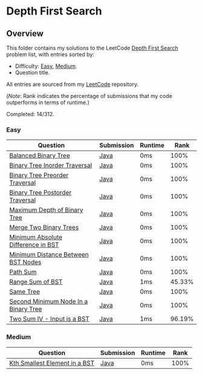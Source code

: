 # Depth First Search

## Overview
This folder contains my solutions to the LeetCode [Depth First Search](https://leetcode.com/problem-list/depth-first-search/) problem list,
with entries sorted by:
- Difficulty: [Easy](#easy), [Medium](#medium).
- Question title.

All entries are sourced from my [LeetCode](https://github.com/shumarb/leetcode) repository.

(*Note*: Rank indicates the percentage of submissions that my code outperforms in terms of runtime.)

Completed: 14/312.

### Easy
| Question                                                                                                                | Submission                                                                                                   | Runtime | Rank   |
|-------------------------------------------------------------------------------------------------------------------------|--------------------------------------------------------------------------------------------------------------|---------|--------|
| [Balanced Binary Tree](https://leetcode.com/problems/balanced-binary-tree/description/)                                 | [Java](https://github.com/shumarb/leetcode/blob/main/submissions/java/BalancedBinaryTree.java)               | 0ms     | 100%   |
| [Binary Tree Inorder Traversal](https://leetcode.com/problems/binary-tree-inorder-traversal/description/)               | [Java](https://github.com/shumarb/leetcode/blob/main/submissions/java/BinaryTreeInorderTraversal.java)       | 0ms     | 100%   |
| [Binary Tree Preorder Traversal](https://leetcode.com/problems/binary-tree-preorder-traversal/description/)             | [Java](https://github.com/shumarb/leetcode/blob/main/submissions/java/BinaryTreePreorderTraversal.java)      | 0ms     | 100%   |
| [Binary Tree Postorder Traversal](https://leetcode.com/problems/binary-tree-postorder-traversal/description/)           | [Java](https://github.com/shumarb/leetcode/blob/main/submissions/java/BinaryTreePostorderTraversal.java)     | 0ms     | 100%   |
| [Maximum Depth of Binary Tree](https://leetcode.com/problems/maximum-depth-of-binary-tree/description/)                 | [Java](https://github.com/shumarb/leetcode/blob/main/submissions/java/MaximumDepthOfBinaryTree.java)         | 0ms     | 100%   |
| [Merge Two Binary Trees](https://leetcode.com/problems/merge-two-binary-trees/description/)                             | [Java](https://github.com/shumarb/leetcode/blob/main/submissions/java/MergeTwoBinaryTrees.java)              | 0ms     | 100%   |
| [Minimum Absolute Difference in BST](https://leetcode.com/problems/minimum-absolute-difference-in-bst/description/)     | [Java](https://github.com/shumarb/leetcode/blob/main/submissions/java/MinimumAbsoluteDifferenceInBST.java)   | 0ms     | 100%   |
| [Minimum Distance Between BST Nodes](https://leetcode.com/problems/minimum-distance-between-bst-nodes/description/)     | [Java](https://github.com/shumarb/leetcode/blob/main/submissions/java/MinimumDifferenceBetweenBSTNodes.java) | 0ms     | 100%   |
| [Path Sum](https://leetcode.com/problems/path-sum/description/)                                                         | [Java](https://github.com/shumarb/leetcode/blob/main/submissions/java/PathSum.java)                          | 0ms     | 100%   |
| [Range Sum of BST](https://leetcode.com/problems/range-sum-of-bst/description/)                                         | [Java](https://github.com/shumarb/leetcode/blob/main/submissions/java/RangeSumOfBST.java)                    | 1ms     | 45.33% |
| [Same Tree](https://leetcode.com/problems/same-tree/description/)                                                       | [Java](https://github.com/shumarb/leetcode/blob/main/submissions/java/SameTree.java)                         | 0ms     | 100%   |
| [Second Minimum Node In a Binary Tree](https://leetcode.com/problems/second-minimum-node-in-a-binary-tree/description/) | [Java](https://github.com/shumarb/leetcode/blob/main/submissions/java/SecondMinimumNodeInABinaryTree.java)   | 0ms     | 100%   |
| [Two Sum IV - Input is a BST](https://leetcode.com/problems/two-sum-iv-input-is-a-bst/description/)                     | [Java](https://github.com/shumarb/leetcode/blob/main/submissions/java/TwoSumFourInputIsABST.java)            | 1ms     | 96.19% |

### Medium
| Question                                                                                                  | Submission                                                                                           | Runtime | Rank |
|-----------------------------------------------------------------------------------------------------------|------------------------------------------------------------------------------------------------------|---------|------|
| [Kth Smallest Element in a BST](https://leetcode.com/problems/kth-smallest-element-in-a-bst/description/) | [Java](https://github.com/shumarb/leetcode/blob/main/submissions/java/KthSmallestElementInABST.java) | 0ms     | 100% |
